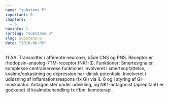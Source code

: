 ```yaml
---
name: "substans P"
important: 0
chapters:  
  - 6
hasinfo: 1
sorting: "substans p"
slug: substans-p
date: "2016-06-05"
---
```


11 AA. Transmitter i afferente neuroner, både CNS og PNS. Receptor er rhodopsin-anaolog-7TM-receptor (NK1-3). Funktioner: Smertesignaler, komplekse centralnervøse funktioner involveret i smerteopfattelse, kvalme/opkastning og depression har klinisk potentiale. Involveret i udløsning af inflamationsrespons (fx GI) via IL-8 og i styring af GI-muskulatur. Antagonister under udvikling, og NK1-antagonist (aprepitant) er godkendt til kvalmebehandling fx ifbm. kemoterapi. 
